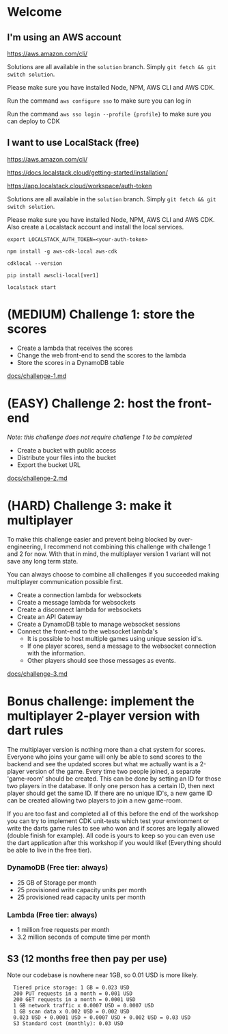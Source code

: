 # Welcome

## I'm using an AWS account

https://aws.amazon.com/cli/

Solutions are all available in the `solution` branch. Simply `git fetch && git switch solution`.

Please make sure you have installed Node, NPM, AWS CLI and AWS CDK.

Run the command `aws configure sso` to make sure you can log in

Run the command `aws sso login --profile {profile}` to make sure you can deploy to CDK

## I want to use LocalStack (free)

https://aws.amazon.com/cli/

https://docs.localstack.cloud/getting-started/installation/

https://app.localstack.cloud/workspace/auth-token

Solutions are all available in the `solution` branch. Simply `git fetch && git switch solution`.

Please make sure you have installed Node, NPM, AWS CLI and AWS CDK. Also create a Localstack account and install
the local services.

    export LOCALSTACK_AUTH_TOKEN=<your-auth-token>

    npm install -g aws-cdk-local aws-cdk
    
    cdklocal --version

    pip install awscli-local[ver1]
    
    localstack start


# (MEDIUM) Challenge 1: store the scores

* Create a lambda that receives the scores
* Change the web front-end to send the scores to the lambda
* Store the scores in a DynamoDB table

[docs/challenge-1.md](docs/challenge-1.md)

# (EASY) Challenge 2: host the front-end

*Note: this challenge does not require challenge 1 to be completed*

* Create a bucket with public access
* Distribute your files into the bucket
* Export the bucket URL

[docs/challenge-2.md](docs/challenge-2.md)

# (HARD) Challenge 3: make it multiplayer

To make this challenge easier and prevent being blocked by over-engineering, I recommend not combining this challenge
with challenge 1 and 2 for now. With that in mind, the multiplayer version 1 variant will not save any long term state.

You can always choose to combine all challenges if you succeeded making multiplayer communication possible first.

* Create a connection lambda for websockets
* Create a message lambda for websockets
* Create a disconnect lambda for websockets
* Create an API Gateway
* Create a DynamoDB table to manage websocket sessions
* Connect the front-end to the websocket lambda's
  * It is possible to host multiple games using unique session id's.
  * If one player scores, send a message to the websocket connection with the information.
  * Other players should see those messages as events.

[docs/challenge-3.md](docs/challenge-3.md)

# Bonus challenge: implement the multiplayer 2-player version with dart rules

The multiplayer version is nothing more than a chat system for scores. Everyone who joins your game
will only be able to send scores to the backend and see the updated scores but what we actually want
is a 2-player version of the game. Every time two people joined, a separate 'game-room' should be
created. This can be done by setting an ID for those two players in the database. If only one person
has a certain ID, then next player should get the same ID. If there are no unique ID's, a new game
ID can be created allowing two players to join a new game-room.

If you are too fast and completed all of this before the end of the workshop you can try to implement
CDK unit-tests which test your environment or write the darts game rules to see who won and if scores
are legally allowed (double finish for example). All code is yours to keep so you can even use the dart
application after this workshop if you would like! (Everything should be able to live in the free tier).

### DynamoDB (Free tier: always)

* 25 GB of Storage per month
* 25 provisioned write capacity units per month
* 25 provisioned read capacity units per month

### Lambda (Free tier: always)

* 1 million free requests per month
* 3.2 million seconds of compute time per month

## S3 (12 months free then pay per use)

Note our codebase is nowhere near 1GB, so 0.01 USD is more likely.

      Tiered price storage: 1 GB = 0.023 USD
      200 PUT requests in a month = 0.001 USD
      200 GET requests in a month = 0.0001 USD
      1 GB network traffic x 0.0007 USD = 0.0007 USD
      1 GB scan data x 0.002 USD = 0.002 USD
      0.023 USD + 0.0001 USD + 0.0007 USD + 0.002 USD = 0.03 USD
      S3 Standard cost (monthly): 0.03 USD